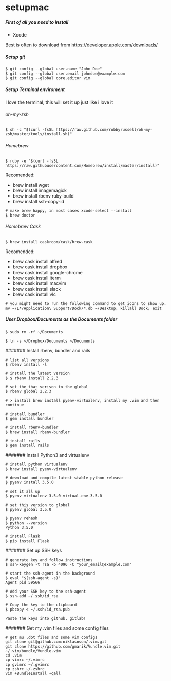 # setupmac

##### First of all you need to install 

+ Xcode 

Best is often to download from https://developer.apple.com/downloads/ 


##### Setup git 
```
$ git config --global user.name "John Doe"
$ git config --global user.email johndoe@example.com
$ git config --global core.editor vim
```

##### Setup Terminal enviroment 
I love the terminal, this will set it up just like i love it

###### oh-my-zsh
```
$ sh -c "$(curl -fsSL https://raw.github.com/robbyrussell/oh-my-zsh/master/tools/install.sh)"
```

###### Homebrew 
```
$ ruby -e "$(curl -fsSL https://raw.githubusercontent.com/Homebrew/install/master/install)"
```

Recomended: 

+ brew install wget 
+ brew install imagemagick
+ brew install rbenv ruby-build
+ brew install ssh-copy-id

```
# make brew happy, in most cases xcode-select --install
$ brew doctor
```

###### Homebrew Cask
```
$ brew install caskroom/cask/brew-cask
```

Recomended: 

+ brew cask install alfred
+ brew cask install dropbox
+ brew cask install google-chrome
+ brew cask install iterm 
+ brew cask install macvim 
+ brew cask install slack
+ brew cask install vlc


```
# you might need to run the following command to get icons to show up.
mv ~/L*/Application\ Support/Dock/*.db ~/Desktop; killall Dock; exit
```

##### User Dropbox/Documents as the Documents folder
```
$ sudo rm -rf ~/Documents
```

```
$ ln -s ~/Dropbox/Documents ~/Documents
```

####### Install rbenv, bundler and rails  
```
# list all versions 
$ rbenv install -l

# install the latest version 
$ $ rbenv install 2.2.3

# set the that verison to the global 
$ rbenv global 2.2.3

# > install brew install pyenv-virtualenv, install my .vim and then continue

# install bundler 
$ gem install bundler

# install rbenv-bundler 
$ brew install rbenv-bundler

# install rails 
$ gem install rails
```


####### Install Python3 and virtualenv 
```
# install python virtualenv 
$ brew install pyenv-virtualenv

# download and compile latest stable python release
$ pyenv install 3.5.0

# set it all up 
$ pyenv virtualenv 3.5.0 virtual-env-3.5.0

# set this version to global 
$ pyenv global 3.5.0

$ pyenv rehash
$ python --version
Python 3.5.0

# install Flask 
$ pip install Flask

```

####### Set up SSH keys 
```
# generate key and follow instructions 
$ ssh-keygen -t rsa -b 4096 -C "your_email@example.com"

# start the ssh-agent in the background
$ eval "$(ssh-agent -s)"
Agent pid 59566

# Add your SSH key to the ssh-agent
$ ssh-add ~/.ssh/id_rsa

# Copy the key to the clipboard 
$ pbcopy < ~/.ssh/id_rsa.pub

Paste the keys into github, gitlab! 
```

####### Get my .vim files and some config files

```
# get mu .dot files and some vim configs 
git clone git@github.com:niklasnson/.vim.git
git clone https://github.com/gmarik/Vundle.vim.git ~/.vim/bundle/Vundle.vim
cd .vim
cp vimrc ~/.vimrc
cp gvimrc ~/.gvimrc
cp zshrc ~/.zshrc
vim +BundleInstall +qall
```
